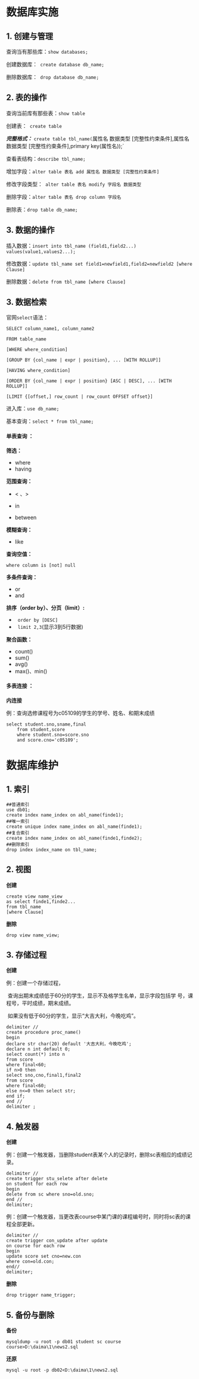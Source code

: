 # 数据库实施

## 1. 创建与管理

查询当有那些库：`show databases;`

创建数据库：` create database db_name;`

删除数据库：` drop database db_name;` 

## 2. 表的操作

查询当前库有那些表：`show table`

创建表：` create table`

***完整格式：*** `create table tbl_name(`属性名 数据类型 [完整性约束条件],属性名 数据类型 [完整性约束条件],primary key(属性名));` 

查看表结构：`describe tbl_name;`

增加字段：`alter table 表名 add 属性名 数据类型 [完整性约束条件]`

修改字段类型：` alter table 表名 modify 字段名 数据类型`

删除字段：`alter table 表名 drop column 字段名 `

删除表：`drop table db_name;`





## 3. 数据的操作

插入数据：`insert into tbl_name (field1,field2...) values(value1,values2...);`

修改数据：`update tbl_name set field1=newfield1,field2=newfield2 [where Clause]`

删除数据：`delete from tbl_name [where Clause]`





## 3. 数据检索

官网`select`语法：

`SELECT column_name1, column_name2 `

`FROM table_name `

`[WHERE where_condition] `

`[GROUP BY {col_name | expr | position}, ... [WITH ROLLUP]] `

`[HAVING where_condition]`

 `[ORDER BY {col_name | expr | position} [ASC | DESC], ... [WITH ROLLUP]] ` 

`[LIMIT {[offset,] row_count | row_count OFFSET offset}]`



进入库：`use db_name;`

基本查询：`select * from tbl_name;`

#### 单表查询 ：

**筛选：**

- where
- having

**范围查询：**

- < 、>

- in 
- between

**模糊查询：**

- like

**查询空值：**

`where column is [not] null`

**多条件查询：**

- or  
- and

**排序（order by）、分页（limit）:**

- ` order by [DESC]`
- ` limit 2,3`(显示3到5行数据)

**聚合函数：**

- count()
- sum()
- avg()
- max()、min()

#### 多表连接 ：

**内连接**

例：查询选修课程号为c05109的学生的学号、姓名、和期末成绩

```mysql
select student.sno,sname,final 
	from student,score
	where student.sno=score.sno
	and score.cno='c05109';
```



# 数据库维护

## 1. 索引

```mysql
##普通索引
use db01;
create index name_index on abl_name(finde1);
##唯一索引
create unique index name_index on abl_name(finde1);
##复合索引
create index name_index on abl_name(finde1,finde2);
##删除索引
drop index index_name on tbl_name;
```

## 2. 视图

**创建**

```mysql
create view name_view
as select finde1,finde2...
from tbl_name
[where Clause]
```

**删除**

`drop view name_view;`

## 3. 存储过程

**创建**

例：创建一个存储过程，

​		查询出期末成绩低于60分的学生，显示不及格学生名单，显示字段包括学		号，课程号，平时成绩，期末成绩。

​		如果没有低于60分的学生，显示“大吉大利，今晚吃鸡”。

```mysql
delimiter //
create procedure proc_name()
begin
declare str char(20) default '大吉大利，今晚吃鸡';
declare n int default 0;
select count(*) into n 
from score 
where final<60;
if n>0 then
select sno,cno,final1,final2 
from score 
where final<60;
else n<=0 then select str;
end if;
end //
delimiter ;
```

## 4. 触发器

**创建**

例：创建一个触发器，当删除student表某个人的记录时，删除sc表相应的成绩记录。

```mysql
delimiter //
create trigger stu_selete after delete
on student for each row
begin
delete from sc where sno=old.sno;
end //
delimiter;
```

例：创建一个触发器，当更改表course中某门课的课程编号时，同时将sc表的课程全部更新。

```mysql
delimiter //
create trigger con_update after update
on course for each row
begin
update score set cno=new.con
where con=old.con;
end//
delimiter;
```

**删除**

`drop trigger name_trigger;`

## 5. 备份与删除

**备份**

`mysqldump -u root -p db01 student sc course course>D:\daima\1\news2.sql`

**还原**

`mysql -u root -p db02<D:\daima\1\news2.sql`